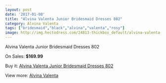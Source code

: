 ```yaml
---
layout: post
date: '2017-01-08'
title: "Alvina Valenta Junior Bridesmaid Dresses 802"
category: Alvina Valenta
tags: ["bridesmaid","black","alvina","valenta","rosy"]
image: http://img.hectodress.com/24813-thickbox_default/alvina-valenta-junior-bridesmaid-dresses-802.jpg
---
```

Alvina Valenta Junior Bridesmaid Dresses 802

On Sales: **$169.99**
<a href="https://www.hectodress.com/alvina-valenta/11381-alvina-valenta-junior-bridesmaid-dresses-802.html"><amp-img layout="responsive" width="600" height="600" src="//img.hectodress.com/24813-thickbox_default/alvina-valenta-junior-bridesmaid-dresses-802.jpg" alt="Alvina Valenta Junior Bridesmaid Dresses 802 0" /></a>

Buy it: [Alvina Valenta Junior Bridesmaid Dresses 802](https://www.hectodress.com/alvina-valenta/11381-alvina-valenta-junior-bridesmaid-dresses-802.html "Alvina Valenta Junior Bridesmaid Dresses 802")

View more: [Alvina Valenta](https://www.hectodress.com/180-alvina-valenta "Alvina Valenta")